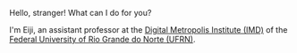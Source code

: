 Hello, stranger! What can I do for you?

I'm Eiji, an assistant professor at the [Digital Metropolis Institute (IMD)](https://portal.imd.ufrn.br/) of the [Federal University of Rio Grande do Norte (UFRN)](http://ufrn.br/). 
